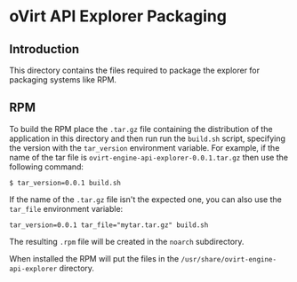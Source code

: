 # oVirt API Explorer Packaging

## Introduction

This directory contains the files required to package the explorer for
packaging systems like RPM.

## RPM

To build the RPM place the `.tar.gz` file containing the distribution of
the application in this directory and then run run the `build.sh`
script, specifying the version with the `tar_version` environment
variable. For example, if the name of the tar file is
`ovirt-engine-api-explorer-0.0.1.tar.gz` then use the following command:

```
$ tar_version=0.0.1 build.sh
```

If the name of the `.tar.gz` file isn't the expected one, you can also
use the `tar_file` environment variable:

```
tar_version=0.0.1 tar_file="mytar.tar.gz" build.sh
```

The resulting `.rpm` file will be created in the `noarch` subdirectory.

When installed the RPM will put the files in the
`/usr/share/ovirt-engine-api-explorer` directory.
